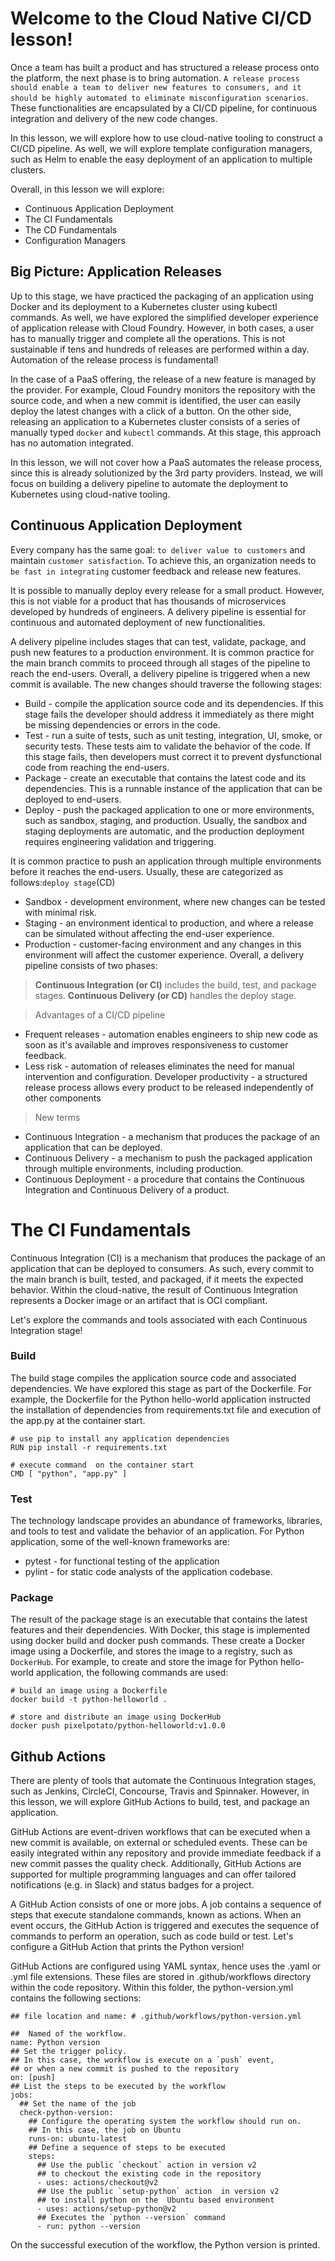# Welcome to the Cloud Native CI/CD lesson!

Once a team has built a product and has structured a release process onto the platform, the next phase is to bring automation. `A release process should enable a team to deliver new features to consumers, and it should be highly automated to eliminate misconfiguration scenarios`. These functionalities are encapsulated by a CI/CD pipeline, for continuous integration and delivery of the new code changes.

In this lesson, we will explore how to use cloud-native tooling to construct a CI/CD pipeline. As well, we will explore template configuration managers, such as Helm to enable the easy deployment of an application to multiple clusters.

Overall, in this lesson we will explore:

- Continuous Application Deployment
- The CI Fundamentals
- The CD Fundamentals
- Configuration Managers

## Big Picture: Application Releases
Up to this stage, we have practiced the packaging of an application using Docker and its deployment to a Kubernetes cluster using kubectl commands. As well, we have explored the simplified developer experience of application release with Cloud Foundry. However, in both cases, a user has to manually trigger and complete all the operations. This is not sustainable if tens and hundreds of releases are performed within a day. Automation of the release process is fundamental!

In the case of a PaaS offering, the release of a new feature is managed by the provider. For example, Cloud Foundry monitors the repository with the source code, and when a new commit is identified, the user can easily deploy the latest changes with a click of a button. On the other side, releasing an application to a Kubernetes cluster consists of a series of manually typed `docker` and `kubectl` commands. At this stage, this approach has no automation integrated.

In this lesson, we will not cover how a PaaS automates the release process, since this is already solutionized by the 3rd party providers. Instead, we will focus on building a delivery pipeline to automate the deployment to Kubernetes using cloud-native tooling.

## Continuous Application Deployment
Every company has the same goal: `to deliver value to customers` and maintain `customer satisfaction`. To achieve this, an organization needs to `be fast in integrating` customer feedback and release new features.

It is possible to manually deploy every release for a small product. However, this is not viable for a product that has thousands of microservices developed by hundreds of engineers. A delivery pipeline is essential for continuous and automated deployment of new functionalities.

A delivery pipeline includes stages that can test, validate, package, and push new features to a production environment. It is common practice for the main branch commits to proceed through all stages of the pipeline to reach the end-users. Overall, a delivery pipeline is triggered when a new commit is available. The new changes should traverse the following stages:

- Build - compile the application source code and its dependencies. If this stage fails the developer should address it immediately as there might be missing dependencies or errors in the code.
- Test - run a suite of tests, such as unit testing, integration, UI, smoke, or security tests. These tests aim to validate the behavior of the code. If this stage fails, then developers must correct it to prevent dysfunctional code from reaching the end-users.
- Package - create an executable that contains the latest code and its dependencies. This is a runnable instance of the application that can be deployed to end-users.
- Deploy - push the packaged application to one or more environments, such as sandbox, staging, and production. Usually, the sandbox and staging deployments are automatic, and the production deployment requires engineering validation and triggering.

It is common practice to push an application through multiple environments before it reaches the end-users. Usually, these are categorized as follows:`deploy stage`(CD)

- Sandbox - development environment, where new changes can be tested with minimal risk.
- Staging - an environment identical to production, and where a release can be simulated without affecting the end-user experience.
- Production - customer-facing environment and any changes in this environment will affect the customer experience.
Overall, a delivery pipeline consists of two phases:

> **Continuous Integration (or CI)** includes the build, test, and package stages.
> **Continuous Delivery (or CD)** handles the deploy stage.

> Advantages of a CI/CD pipeline
- Frequent releases - automation enables engineers to ship new code as soon as it's available and improves responsiveness to customer feedback.
- Less risk - automation of releases eliminates the need for manual intervention and configuration.
Developer productivity - a structured release process allows every product to be released independently of other components

> New terms
- Continuous Integration - a mechanism that produces the package of an application that can be deployed.
- Continuous Delivery - a mechanism to push the packaged application through multiple environments, including production.
- Continuous Deployment - a procedure that contains the Continuous Integration and Continuous Delivery of a product.

# The CI Fundamentals
Continuous Integration (CI) is a mechanism that produces the package of an application that can be deployed to consumers. As such, every commit to the main branch is built, tested, and packaged, if it meets the expected behavior. Within the cloud-native, the result of Continuous Integration represents a Docker image or an artifact that is OCI compliant.

Let's explore the commands and tools associated with each Continuous Integration stage!
### Build
The build stage compiles the application source code and associated dependencies. We have explored this stage as part of the Dockerfile. For example, the Dockerfile for the Python hello-world application instructed the installation of dependencies from requirements.txt file and execution of the app.py at the container start.
```
# use pip to install any application dependencies 
RUN pip install -r requirements.txt

# execute command  on the container start
CMD [ "python", "app.py" ]
```
### Test
The technology landscape provides an abundance of frameworks, libraries, and tools to test and validate the behavior of an application. For Python application, some of the well-known frameworks are:

- pytest - for functional testing of the application
- pylint - for static code analysts of the application codebase.

### Package
The result of the package stage is an executable that contains the latest features and their dependencies. With Docker, this stage is implemented using docker build and docker push commands. These create a Docker image using a Dockerfile, and stores the image to a registry, such as `DockerHub`. For example, to create and store the image for Python hello-world application, the following commands are used:
```
# build an image using a Dockerfile
docker build -t python-helloworld .

# store and distribute an image using DockerHub
docker push pixelpotato/python-helloworld:v1.0.0
```
## Github Actions
There are plenty of tools that automate the Continuous Integration stages, such as Jenkins, CircleCI, Concourse, Travis and Spinnaker. However, in this lesson, we will explore GitHub Actions to build, test, and package an application.

GitHub Actions are event-driven workflows that can be executed when a new commit is available, on external or scheduled events. These can be easily integrated within any repository and provide immediate feedback if a new commit passes the quality check. Additionally, GitHub Actions are supported for multiple programming languages and can offer tailored notifications (e.g. in Slack) and status badges for a project.

A GitHub Action consists of one or more jobs. A job contains a sequence of steps that execute standalone commands, known as actions. When an event occurs, the GitHub Action is triggered and executes the sequence of commands to perform an operation, such as code build or test.
Let's configure a GitHub Action that prints the Python version!

GitHub Actions are configured using YAML syntax, hence uses the .yaml or .yml file extensions. These files are stored in .github/workflows directory within the code repository. Within this folder, the python-version.yml contains the following sections:
```
## file location and name: # .github/workflows/python-version.yml

##  Named of the workflow.
name: Python version
## Set the trigger policy.
## In this case, the workflow is execute on a `push` event,
## or when a new commit is pushed to the repository
on: [push]
## List the steps to be executed by the workflow
jobs:
  ## Set the name of the job
  check-python-version:
    ## Configure the operating system the workflow should run on.
    ## In this case, the job on Ubuntu
    runs-on: ubuntu-latest
    ## Define a sequence of steps to be executed 
    steps:
      ## Use the public `checkout` action in version v2  
      ## to checkout the existing code in the repository
      - uses: actions/checkout@v2
      ## Use the public `setup-python` action  in version v2  
      ## to install python on the  Ubuntu based environment 
      - uses: actions/setup-python@v2
      ## Executes the `python --version` command
      - run: python --version
```
On the successful execution of the workflow, the Python version is printed.